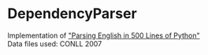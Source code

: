 # DependencyParser
Implementation of ["Parsing English in 500 Lines of Python"](https://explosion.ai/blog/parsing-english-in-python)  
Data files used: CONLL 2007